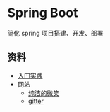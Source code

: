 #   Spring Boot

简化 spring 项目搭建、开发、部署

##  资料
-   [入门实践](action/README.md)
-   网站
    -   [纯洁的微笑](http://www.ityouknow.com/spring-boot.html)
    -   [gitter](https://gitter.im/spring-projects/spring-boot)

